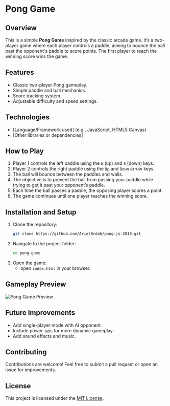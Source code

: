 

# Pong Game

## Overview
This is a simple **Pong Game** inspired by the classic arcade game. It’s a two-player game where each player controls a paddle, aiming to bounce the ball past the opponent's paddle to score points. The first player to reach the winning score wins the game.

## Features
- Classic two-player Pong gameplay.
- Simple paddle and ball mechanics.
- Score tracking system.
- Adjustable difficulty and speed settings.

## Technologies
- [Language/Framework used] (e.g., JavaScript, HTML5 Canvas)
- [Other libraries or dependencies]

## How to Play
1. Player 1 controls the left paddle using the `W` (up) and `S` (down) keys.
2. Player 2 controls the right paddle using the `Up` and `Down` arrow keys.
3. The ball will bounce between the paddles and walls.
4. The objective is to prevent the ball from passing your paddle while trying to get it past your opponent’s paddle.
5. Each time the ball passes a paddle, the opposing player scores a point.
6. The game continues until one player reaches the winning score.

## Installation and Setup
1. Clone the repository:
   ```bash
   git clone https://github.com/ArielBrdah/pong-js-2018.git
   ```
2. Navigate to the project folder:
   ```bash
   cd pong-game
   ```
3. Open the game:
   - open `index.html` in your browser.

## Gameplay Preview
![Pong Game Preview](path_to_screenshot_or_gif)

## Future Improvements
- Add single-player mode with AI opponent.
- Include power-ups for more dynamic gameplay.
- Add sound effects and music.

## Contributing
Contributions are welcome! Feel free to submit a pull request or open an issue for improvements.

## License
This project is licensed under the [MIT License](LICENSE).
